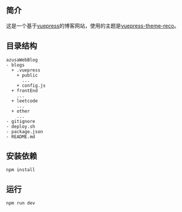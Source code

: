 ## 简介
这是一个基于[vuepress](https://vuepress.vuejs.org/)的博客网站，使用的主题是[vuepress-theme-reco](https://vuepress-theme-reco.recoluan.com/)。

## 目录结构
```
azusaWebBlog
- blogs
  + .vuepress
    + public
      ...
    + config.js
  + frontEnd
    ...
  + leetcode
    ...
  + other
    ...
- gitignore
- deploy.sh
- package.json
- README.md
```

## 安装依赖
```
npm install
```

## 运行
```
npm run dev
```